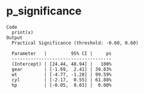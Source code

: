 # p_significance

    Code
      print(x)
    Output
      Practical Significance (threshold: -0.60, 0.60)
      
      Parameter   |         95% CI |     ps
      -------------------------------------
      (Intercept) | [24.44, 48.94] |   100%
      gear        | [-1.69,  2.41] | 39.83%
      wt          | [-4.77, -1.28] | 99.59%
      cyl         | [-2.17,  0.55] | 61.88%
      hp          | [-0.05,  0.01] |  0.00%

